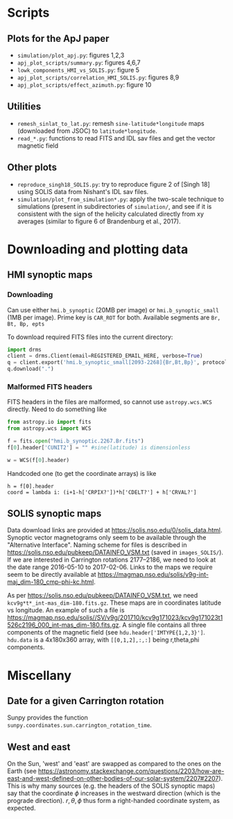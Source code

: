 # Scripts

## Plots for the ApJ paper
* `simulation/plot_apj.py`: figures 1,2,3
* `apj_plot_scripts/summary.py`: figures 4,6,7
* `lowk_components_HMI_vs_SOLIS.py`: figure 5
* `apj_plot_scripts/correlation_HMI_SOLIS.py`: figures 8,9
* `apj_plot_scripts/effect_azimuth.py`: figure 10

## Utilities
* `remesh_sinlat_to_lat.py`: remesh `sine-latitude*longitude` maps (downloaded from JSOC) to `latitude*longitude`.
* `read_*.py`: functions to read FITS and IDL sav files and get the vector magnetic field

## Other plots
* `reproduce_singh18_SOLIS.py`: try to reproduce figure 2 of [Singh 18] using SOLIS data from Nishant's IDL sav files.
* `simulation/plot_from_simulation*.py`: apply the two-scale technique to simulations (present in subdirectories of `simulation/`, and see if it is consistent with the sign of the helicity calculated directly from xy averages (similar to figure 6 of Brandenburg et al., 2017).

# Downloading and plotting data

## HMI synoptic maps
### Downloading
Can use either `hmi.b_synoptic` (20MB per image) or `hmi.b_synoptic_small` (1MB per image).
Prime key is `CAR_ROT` for both.
Available segments are `Br, Bt, Bp, epts`

To download required FITS files into the current directory:
```python
import drms
client = drms.Client(email=REGISTERED_EMAIL_HERE, verbose=True)
q = client.export('hmi.b_synoptic_small[2093-2268]{Br,Bt,Bp}', protocol='fits')
q.download(".")
```

### Malformed FITS headers
FITS headers in the files are malformed, so cannot use `astropy.wcs.WCS` directly.
Need to do something like
```python
from astropy.io import fits
from astropy.wcs import WCS

f = fits.open("hmi.b_synoptic.2267.Br.fits")
f[0].header['CUNIT2'] = "" #sine(latitude) is dimensionless

w = WCS(f[0].header)
```

Handcoded one (to get the coordinate arrays) is like
```pseudocode
h = f[0].header
coord = lambda i: (i+1-h['CRPIX?'])*h['CDELT?'] + h['CRVAL?']
```

## SOLIS synoptic maps
Data download links are provided at <https://solis.nso.edu/0/solis_data.html>. Synoptic vector magnetograms only seem to be available through the "Alternative Interface".
Naming scheme for files is described in <https://solis.nso.edu/pubkeep/DATAINFO_VSM.txt> (saved in `images_SOLIS/`).
If we are interested in Carrington rotations 2177–2186, we need to look at the date range 2016-05-10 to 2017-02-06.
Links to the maps we require seem to be directly available at <https://magmap.nso.edu/solis/v9g-int-maj_dim-180_cmp-phi-kc.html>.

As per <https://solis.nso.edu/pubkeep/DATAINFO_VSM.txt>, we need `kcv9g*t*_int-mas_dim-180.fits.gz`.
These maps are in coordinates latitude vs longitude.
An example of such a file is <https://magmap.nso.edu/solis//SV/v9g/201710/kcv9g171023/kcv9g171023t1526c2196_000_int-mas_dim-180.fits.gz>.
A single file contains all three components of the magnetic field (see `hdu.header['IMTYPE{1,2,3}']`.
`hdu.data` is a 4x180x360 array, with `[[0,1,2],:,:]` being r,theta,phi components.

# Miscellany
## Date for a given Carrington rotation
Sunpy provides the function `sunpy.coordinates.sun.carrington_rotation_time`.

## West and east
On the Sun, 'west' and 'east' are swapped as compared to the ones on the Earth (see <https://astronomy.stackexchange.com/questions/2203/how-are-east-and-west-defined-on-other-bodies-of-our-solar-system/2207#2207>).
This is why many sources (e.g. the headers of the SOLIS synoptic maps) say that the coordinate $\phi$ increases in the westward direction (which is the prograde direction).
$r, \theta, \phi$ thus form a right-handed coordinate system, as expected.
